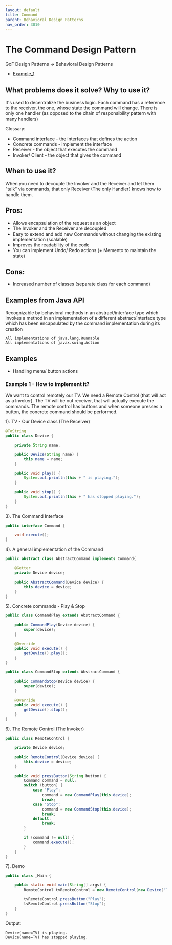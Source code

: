 ```yaml
---
layout: default
title: Command
parent: Behavioral Design Patterns
nav_order: 3010
---
```


# The Command Design Pattern 

GoF Design Patterns -> Behavioral Design Patterns

- [Example_1](https://github.com/Iretha/ebook-design-patterns/tree/master/src/com/smdev/gof/behavioral/command) 

## What problems does it solve? Why to use it?
It's used to decentralize the business logic. 
Each command has a reference to the receiver, the one, whose state the command will change.
There is only one handler (as opposed to the chain of responsibility pattern with many handlers)

Glossary:
- Command interface  - the interfaces that defines the action
- Concrete commands - implement the interface
- Receiver - the object that executes the command
- Invoker/ Client - the object that gives the command

## When to use it?
When you need to decouple the Invoker and the Receiver and let them "talk" via commands, that only Receiver (The only Handler) 
knows how to handle them.

## Pros:
- Allows encapsulation of the request as an object
- The Invoker and the Receiver are decoupled
- Easy to extend and add new Commands without changing the existing implementation (scalable)
- Improves the readability of the code
- You can implement Undo/ Redo actions (+ Memento to maintain the state)

## Cons:
- Increased number of classes (separate class for each command)

## Examples from Java API
Recognizable by behavioral methods in an abstract/interface type which invokes a method in 
an implementation of a different abstract/interface type which has been encapsulated by the command 
implementation during its creation
```
All implementations of java.lang.Runnable
All implementations of javax.swing.Action
```
## Examples
- Handling menu/ button actions

### Example 1 - How to implement it?
We want to control remotely our TV. We need a Remote Control (that will act as a Invoker). The TV will be
out receiver, that will actually execute the commands. The remote control has buttons and when someone
presses a button, the concrete command should be performed.

1). TV - Our Device class (The Receiver)
```java
@ToString
public class Device {

    private String name;

    public Device(String name) {
        this.name = name;
    }

    public void play() {
        System.out.println(this + " is playing.");
    }

    public void stop() {
        System.out.println(this + " has stopped playing.");
    }
}
```
3). The Command Interface
```java
public interface Command {

    void execute();
}
```
4). A general implementation of the Command
```java
public abstract class AbstractCommand implements Command{

    @Getter
    private Device device;

    public AbstractCommand(Device device) {
        this.device = device;
    }
}
```
5). Concrete commands - Play & Stop
```java
public class CommandPlay extends AbstractCommand {

    public CommandPlay(Device device) {
        super(device);
    }

    @Override
    public void execute() {
        getDevice().play();
    }
}
```
```java
public class CommandStop extends AbstractCommand {

    public CommandStop(Device device) {
        super(device);
    }

    @Override
    public void execute() {
        getDevice().stop();
    }
}
```
6). The Remote Control (The Invoker)
```java
public class RemoteControl {

    private Device device;

    public RemoteControl(Device device) {
        this.device = device;
    }

    public void pressButton(String button) {
        Command command = null;
        switch (button) {
            case "Play":
                command = new CommandPlay(this.device);
                break;
            case "Stop":
                command = new CommandStop(this.device);
                break;
            default:
                break;
        }

        if (command != null) {
            command.execute();
        }
    }
}
```
7). Demo
```java
public class _Main {

    public static void main(String[] args) {
        RemoteControl tvRemoteControl = new RemoteControl(new Device("TV"));

        tvRemoteControl.pressButton("Play");
        tvRemoteControl.pressButton("Stop");
    }
}
```
Output:
```
Device(name=TV) is playing.
Device(name=TV) has stopped playing.
```